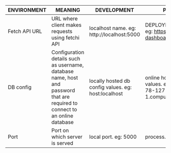 | ENVIRONMENT | MEANING | DEVELOPMENT | PRODUCTION |
|-------------|---------|-------------|------------|
| Fetch API URL | URL where client makes requests using fetchi API | localhost name. eg: http://localhost:5000 | DEPLOYED_WEBSITE_NAME. eg: https://rfr-21-dashboard.herokuapp.com/
| DB config | Configuration details such as username, database name, host and password that are required to connect to an online database | locally hosted db config values. eg: host:localhost | online hosted db config values. eg: host: "ec2-54-78-127-245.eu-west-1.compute.amazonaws.com"
| Port | Port on which server is served | local port. eg: 5000 | process.env.PORT